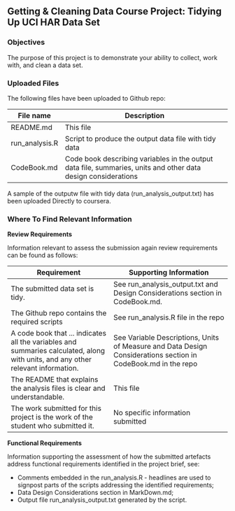 ## Getting & Cleaning Data Course Project: Tidying Up UCI HAR Data Set

### Objectives
The purpose of this project is to demonstrate your ability to collect, work with, and clean a data set.

### Uploaded Files
The following files have been uploaded to Github repo:

| **File name**             | **Description**                                                                                               |
| ------------------------- | ------------------------------------------------------------------------------------------------------------- |
| README.md                 | This file                                                                                                     |
| run\_analysis.R           | Script to produce the output data file with tidy data                                                         |
| CodeBook.md               | Code book describing variables in the output data file, summaries, units and other data design considerations |

A sample of the outputw file with tidy data (run\_analysis\_output.txt) has been uploaded Directly to coursera.

### Where To Find Relevant Information
**Review Requirements**

Information relevant to assess the submission again review requirements can be found as follows:

| **Requirement**                                                                                                                  | **Supporting Information**                                        |
| --------------------------------------------------------------------------------------------------------------------------------------- | ------------------------------------------------------------------------------- |
| The submitted data set is tidy.                                                                                                         | See run\_analysis\_output.txt and Design Considerations section in CodeBook.md. |
| The Github repo contains the required scripts                                                                                           | See run\_analysis.R file in the repo                                            |
| A code book that ... indicates all the variables and summaries calculated, along with units, and any other relevant information. | See Variable Descriptions, Units of Measure and Data Design Considerations section in CodeBook.md in the repo                    |
| The README that explains the analysis files is clear and understandable.                                                                | This file                                                                       |
| The work submitted for this project is the work of the student who submitted it.                                                        | No specific information submitted                                               |

**Functional Requirements**

Information supporting the assessment of how the submitted artefacts address functional requirements identified in the project brief, see:

* Comments embedded in the run_analysis.R - headlines are used to signpost parts of the scripts addressing the identified requirements;
* Data Design Considerations section in MarkDown.md;
* Output file run_analysis_output.txt generated by the script.
